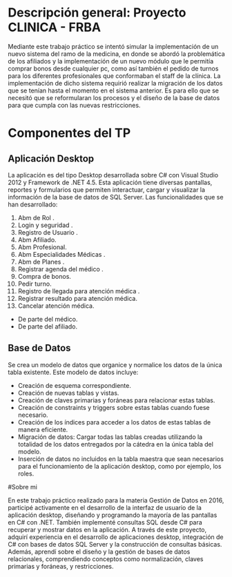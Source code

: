 # Descripción general: Proyecto CLINICA - FRBA

Mediante este trabajo práctico se intentó simular la implementación de un nuevo sistema del ramo de la medicina, en donde se abordó la problemática de los afiliados y la implementación de un nuevo módulo que le permitía comprar bonos desde cualquier pc, como así también el pedido de turnos para los diferentes profesionales que conformaban el staff de la clínica. 
La implementación de dicho sistema requirió realizar la migración de los datos que se tenían hasta el momento en el sistema anterior.
Es para ello que se necesitó que se reformularan los procesos y el diseño de la base de datos para que cumpla con las nuevas restricciones.

# Componentes del TP

## Aplicación Desktop

La aplicación es del tipo Desktop desarrollada sobre C# con Visual Studio 2012 y Framework de .NET 4.5.
Esta aplicación tiene diversas pantallas, reportes y formularios que permiten interactuar, cargar y visualizar la información de la base de datos de SQL Server.
Las funcionalidades que se han desarrollado:
1. Abm de Rol .
2. Login y seguridad .
3. Registro de Usuario .
4. Abm Afiliado.
5. Abm Profesional.
6. Abm Especialidades Médicas .
7. Abm de Planes .
8. Registrar agenda del médico .
9. Compra de bonos.
10. Pedir turno.
11. Registro de llegada para atención médica .
12. Registrar resultado para atención médica.
13. Cancelar atención médica.
  * De parte del médico.
  * De parte del afiliado.

## Base de Datos

Se crea un modelo de datos que organice y normalice los datos de la única tabla existente. 
Este modelo de datos incluye:
* Creación de esquema correspondiente.
* Creación de nuevas tablas y vistas.
* Creación de claves primarias y foráneas para relacionar estas tablas.
* Creación de constraints y triggers sobre estas tablas cuando fuese necesario.
* Creación de los índices para acceder a los datos de estas tablas de manera eficiente.
* Migración de datos: Cargar todas las tablas creadas utilizando la totalidad de los datos entregados por la cátedra en la única tabla del modelo.
* Inserción de datos no incluidos en la tabla maestra que sean necesarios para el funcionamiento de la aplicación desktop, como por ejemplo, los roles.

#Sobre mi

En este trabajo práctico realizado para la materia Gestión de Datos en 2016, participé activamente en el desarrollo de la interfaz de usuario de la aplicación desktop, diseñando y programando la mayoría de las pantallas en C# con .NET. También implementé consultas SQL desde C# para recuperar y mostrar datos en la aplicación. A través de este proyecto, adquirí experiencia en el desarrollo de aplicaciones desktop, integración de C# con bases de datos SQL Server y la construcción de consultas básicas. Además, aprendí sobre el diseño y la gestión de bases de datos relacionales, comprendiendo conceptos como normalización, claves primarias y foráneas, y restricciones.
